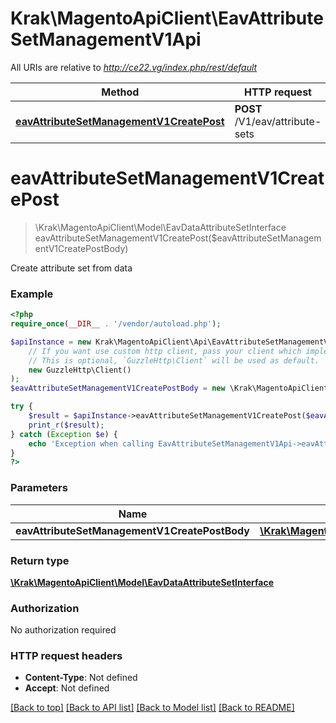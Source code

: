 # Krak\MagentoApiClient\EavAttributeSetManagementV1Api

All URIs are relative to *http://ce22.vg/index.php/rest/default*

Method | HTTP request | Description
------------- | ------------- | -------------
[**eavAttributeSetManagementV1CreatePost**](EavAttributeSetManagementV1Api.md#eavAttributeSetManagementV1CreatePost) | **POST** /V1/eav/attribute-sets | 


# **eavAttributeSetManagementV1CreatePost**
> \Krak\MagentoApiClient\Model\EavDataAttributeSetInterface eavAttributeSetManagementV1CreatePost($eavAttributeSetManagementV1CreatePostBody)



Create attribute set from data

### Example
```php
<?php
require_once(__DIR__ . '/vendor/autoload.php');

$apiInstance = new Krak\MagentoApiClient\Api\EavAttributeSetManagementV1Api(
    // If you want use custom http client, pass your client which implements `GuzzleHttp\ClientInterface`.
    // This is optional, `GuzzleHttp\Client` will be used as default.
    new GuzzleHttp\Client()
);
$eavAttributeSetManagementV1CreatePostBody = new \Krak\MagentoApiClient\Model\EavAttributeSetManagementV1CreatePostBody(); // \Krak\MagentoApiClient\Model\EavAttributeSetManagementV1CreatePostBody | 

try {
    $result = $apiInstance->eavAttributeSetManagementV1CreatePost($eavAttributeSetManagementV1CreatePostBody);
    print_r($result);
} catch (Exception $e) {
    echo 'Exception when calling EavAttributeSetManagementV1Api->eavAttributeSetManagementV1CreatePost: ', $e->getMessage(), PHP_EOL;
}
?>
```

### Parameters

Name | Type | Description  | Notes
------------- | ------------- | ------------- | -------------
 **eavAttributeSetManagementV1CreatePostBody** | [**\Krak\MagentoApiClient\Model\EavAttributeSetManagementV1CreatePostBody**](../Model/EavAttributeSetManagementV1CreatePostBody.md)|  | [optional]

### Return type

[**\Krak\MagentoApiClient\Model\EavDataAttributeSetInterface**](../Model/EavDataAttributeSetInterface.md)

### Authorization

No authorization required

### HTTP request headers

 - **Content-Type**: Not defined
 - **Accept**: Not defined

[[Back to top]](#) [[Back to API list]](../../README.md#documentation-for-api-endpoints) [[Back to Model list]](../../README.md#documentation-for-models) [[Back to README]](../../README.md)

